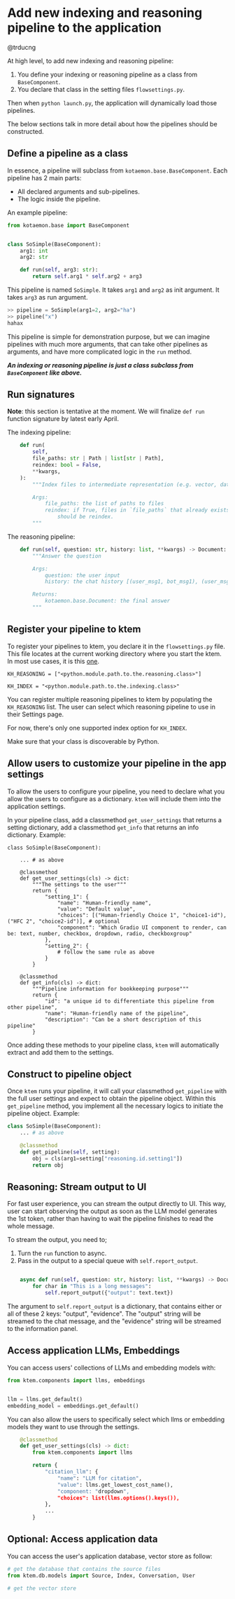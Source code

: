 # Add new indexing and reasoning pipeline to the application

@trducng

At high level, to add new indexing and reasoning pipeline:

1. You define your indexing or reasoning pipeline as a class from
   `BaseComponent`.
2. You declare that class in the setting files `flowsettings.py`.

Then when `python launch.py`, the application will dynamically load those
pipelines.

The below sections talk in more detail about how the pipelines should be
constructed.

## Define a pipeline as a class

In essence, a pipeline will subclass from `kotaemon.base.BaseComponent`.
Each pipeline has 2 main parts:

- All declared arguments and sub-pipelines.
- The logic inside the pipeline.

An example pipeline:

```python
from kotaemon.base import BaseComponent


class SoSimple(BaseComponent):
    arg1: int
    arg2: str

    def run(self, arg3: str):
        return self.arg1 * self.arg2 + arg3
```

This pipeline is named `SoSimple`. It takes `arg1` and `arg2` as init argument.
It takes `arg3` as run argument.

```python
>> pipeline = SoSimple(arg1=2, arg2="ha")
>> pipeline("x")
hahax
```

This pipeline is simple for demonstration purpose, but we can imagine pipelines
with much more arguments, that can take other pipelines as arguments, and have
more complicated logic in the `run` method.

**_An indexing or reasoning pipeline is just a class subclass from
`BaseComponent` like above._**

## Run signatures

**Note**: this section is tentative at the moment. We will finalize `def run`
function signature by latest early April.

The indexing pipeline:

```python
    def run(
        self,
        file_paths: str | Path | list[str | Path],
        reindex: bool = False,
        **kwargs,
    ):
        """Index files to intermediate representation (e.g. vector, database...)

        Args:
            file_paths: the list of paths to files
            reindex: if True, files in `file_paths` that already exists in database
                should be reindex.
        """
```

The reasoning pipeline:

```python
    def run(self, question: str, history: list, **kwargs) -> Document:
        """Answer the question

        Args:
            question: the user input
            history: the chat history [(user_msg1, bot_msg1), (user_msg2, bot_msg2)...]

        Returns:
            kotaemon.base.Document: the final answer
        """
```

## Register your pipeline to ktem

To register your pipelines to ktem, you declare it in the `flowsettings.py`
file. This file locates at the current working directory where you start the
ktem. In most use cases, it is this
[one](https://github.com/Cinnamon/kotaemon/blob/main/libs/ktem/flowsettings.py).

```
KH_REASONING = ["<python.module.path.to.the.reasoning.class>"]

KH_INDEX = "<python.module.path.to.the.indexing.class>"
```

You can register multiple reasoning pipelines to ktem by populating the
`KH_REASONING` list. The user can select which reasoning pipeline to use
in their Settings page.

For now, there's only one supported index option for `KH_INDEX`.

Make sure that your class is discoverable by Python.

## Allow users to customize your pipeline in the app settings

To allow the users to configure your pipeline, you need to declare what you
allow the users to configure as a dictionary. `ktem` will include them into the
application settings.

In your pipeline class, add a classmethod `get_user_settings` that returns a
setting dictionary, add a classmethod `get_info` that returns an info
dictionary. Example:

```
class SoSimple(BaseComponent):

    ... # as above

    @classmethod
    def get_user_settings(cls) -> dict:
        """The settings to the user"""
        return {
            "setting_1": {
                "name": "Human-friendly name",
                "value": "Default value",
                "choices": [("Human-friendly Choice 1", "choice1-id"), ("HFC 2", "choice2-id")], # optional
                "component": "Which Gradio UI component to render, can be: text, number, checkbox, dropdown, radio, checkboxgroup"
            },
            "setting_2": {
                # follow the same rule as above
            }
        }

    @classmethod
    def get_info(cls) -> dict:
        """Pipeline information for bookkeeping purpose"""
        return {
            "id": "a unique id to differentiate this pipeline from other pipeline",
            "name": "Human-friendly name of the pipeline",
            "description": "Can be a short description of this pipeline"
        }
```

Once adding these methods to your pipeline class, `ktem` will automatically
extract and add them to the settings.

## Construct to pipeline object

Once `ktem` runs your pipeline, it will call your classmethod `get_pipeline`
with the full user settings and expect to obtain the pipeline object. Within
this `get_pipeline` method, you implement all the necessary logics to initiate
the pipeline object. Example:

```python
class SoSimple(BaseComponent):
    ... # as above

    @classmethod
    def get_pipeline(self, setting):
        obj = cls(arg1=setting["reasoning.id.setting1"])
        return obj
```

## Reasoning: Stream output to UI

For fast user experience, you can stream the output directly to UI. This way,
user can start observing the output as soon as the LLM model generates the 1st
token, rather than having to wait the pipeline finishes to read the whole message.

To stream the output, you need to;

1. Turn the `run` function to async.
2. Pass in the output to a special queue with `self.report_output`.

```python

    async def run(self, question: str, history: list, **kwargs) -> Document:
        for char in "This is a long messages":
            self.report_output({"output": text.text})
```

The argument to `self.report_output` is a dictionary, that contains either or
all of these 2 keys: "output", "evidence". The "output" string will be streamed
to the chat message, and the "evidence" string will be streamed to the
information panel.

## Access application LLMs, Embeddings

You can access users' collections of LLMs and embedding models with:

```python
from ktem.components import llms, embeddings


llm = llms.get_default()
embedding_model = embeddings.get_default()
```

You can also allow the users to specifically select which llms or embedding
models they want to use through the settings.

```python
    @classmethod
    def get_user_settings(cls) -> dict:
        from ktem.components import llms

        return {
            "citation_llm": {
                "name": "LLM for citation",
                "value": llms.get_lowest_cost_name(),
                "component: "dropdown",
                "choices": list(llms.options().keys()),
            },
            ...
        }
```

## Optional: Access application data

You can access the user's application database, vector store as follow:

```python
# get the database that contains the source files
from ktem.db.models import Source, Index, Conversation, User

# get the vector store
```
